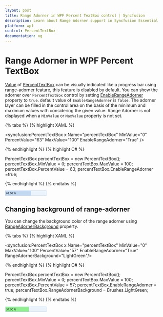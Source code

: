 ```yaml
---
layout: post
title: Range Adorner in WPF Percent TextBox control | Syncfusion
description: Learn about Range Adorner support in Syncfusion Essential Studio WPF Percent TextBox control, its elements and more details.
platform: wpf
control: PercentTextBox 
documentation: ug
---
```


# Range Adorner in WPF Percent TextBox

[Value](https://help.syncfusion.com/cr/wpf/Syncfusion.Windows.Shared.PercentTextBox.html) of [PercentTextBox](https://www.syncfusion.com/wpf-ui-controls/percent-textbox) can be visually indicated like a progress bar using range-adorner feature, this feature is disabled by default. You can show the adorner over `PercentTextBox` control by setting [EnableRangeAdorner](https://help.syncfusion.com/cr/wpf/Syncfusion.Windows.Shared.EditorBase.html#Syncfusion_Windows_Shared_EditorBase_EnableRangeAdorner) property to `true`. default value of `EnableRangeAdorner` is `false`. The adorner layer can be filled in the control area on the basis of the minimum and maximum values with considering the given value. Range Adorner is not displayed when a `MinValue` or `MaxValue` property is not set.

{% tabs %}
{% highlight XAML %}

<syncfusion:PercentTextBox x:Name="percentTextBox" MinValue="0" PercentValue="63" MaxValue="100" EnableRangeAdorner="True" />

{% endhighlight %}
{% highlight C# %}

PercentTextBox percentTextBox = new PercentTextBox();
percentTextBox.MinValue = 0;
percentTextBox.MaxValue = 100;
percentTextBox.PercentValue = 63;
percentTextBox.EnableRangeAdorner =true;

{% endhighlight %}
{% endtabs %}

![PercentTextBox default background of Range Adorner ](Range-Adorner_images/Range-Adorner_img1.png)

## Changing background of range-adorner

You can change the background color of the range adorner using [RangeAdornerBackground](https://help.syncfusion.com/cr/wpf/Syncfusion.Windows.Shared.EditorBase.html#Syncfusion_Windows_Shared_EditorBase_RangeAdornerBackground) property.

{% tabs %}
{% highlight XAML %}

<syncfusion:PercentTextBox x:Name="percentTextBox" MinValue="0" MaxValue="100" PercentValue="57" EnableRangeAdorner="True" RangeAdornerBackground="LightGreen"/>

{% endhighlight %}
{% highlight C# %}

PercentTextBox percentTextBox = new PercentTextBox();
percentTextBox.MinValue = 0;
percentTextBox.MaxValue = 100;
percentTextBox.PercentValue = 57;
percentTextBox.EnableRangeAdorner = true;
percentTextBox.RangeAdornerBackground = Brushes.LightGreen;

{% endhighlight %}
{% endtabs %}

![PercentTextBox customized background of Range Adorner ](Range-Adorner_images/Range-Adorner_img2.png)
